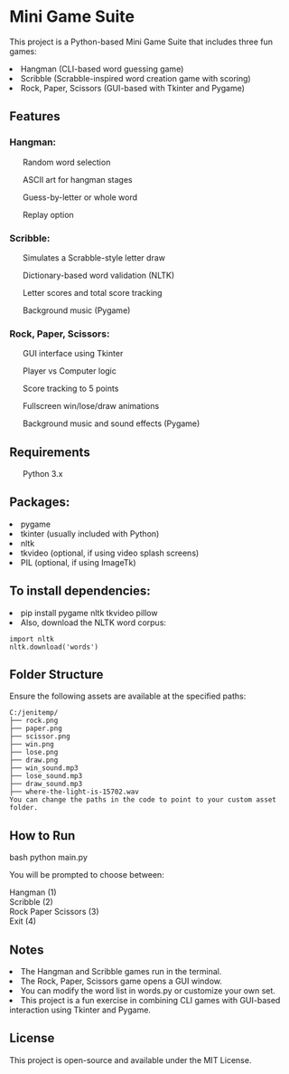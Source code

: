 <h1>Mini Game Suite</h1> 

This project is a Python-based Mini Game Suite that includes three fun games:

<li>Hangman (CLI-based word guessing game)</li>
<li>Scribble (Scrabble-inspired word creation game with scoring)</li>
<li>Rock, Paper, Scissors (GUI-based with Tkinter and Pygame)</li>


<h2>Features</h2>
<h3>Hangman:</h3>
  
<ul>Random word selection</ul>
<ul>ASCII art for hangman stages</ul>
<ul>Guess-by-letter or whole word</ul>
<ul>Replay option</ul>

<h3>Scribble:</h3>

<ul>Simulates a Scrabble-style letter draw</ul>
<ul>Dictionary-based word validation (NLTK)</ul>
<ul>Letter scores and total score tracking</ul>
<ul>Background music (Pygame)</ul>

<h3>Rock, Paper, Scissors:</h3>

<ul>GUI interface using Tkinter</ul>
<ul>Player vs Computer logic</ul>
<ul>Score tracking to 5 points</ul>
<ul>Fullscreen win/lose/draw animations</ul>
<ul>Background music and sound effects (Pygame)</ul>

<h2>Requirements</h2>
<ul>Python 3.x</ul>

<h2>Packages:</h2>
<li>pygame</li>
<li>tkinter (usually included with Python)</li>
<li>nltk</li>
<li>tkvideo (optional, if using video splash screens)</li>
<li>PIL (optional, if using ImageTk)</li>

<h2>To install dependencies:</h2>

<li>pip install pygame nltk tkvideo pillow</li>
<li>Also, download the NLTK word corpus:</li>
<ul>
  
</ul>

    import nltk
    nltk.download('words')

<h2>Folder Structure</h2>
  
Ensure the following assets are available at the specified paths:
```
C:/jenitemp/
├── rock.png
├── paper.png
├── scissor.png
├── win.png
├── lose.png
├── draw.png
├── win_sound.mp3
├── lose_sound.mp3
├── draw_sound.mp3
├── where-the-light-is-15702.wav
You can change the paths in the code to point to your custom asset folder.
```

<h2>How to Run</h2>
bash
python main.py
  
You will be prompted to choose between:
<p>
  Hangman (1) <br>
  Scribble (2) <br>
  Rock Paper Scissors (3) <br>
  Exit (4) <br>
</p>

<h2>Notes</h2>
  
<li>The Hangman and Scribble games run in the terminal.</li>
<li>The Rock, Paper, Scissors game opens a GUI window.</li>
<li>You can modify the word list in words.py or customize your own set.</li>
<li>This project is a fun exercise in combining CLI games with GUI-based interaction using Tkinter and Pygame.</li>

<h2>License</h2>
This project is open-source and available under the MIT License.










